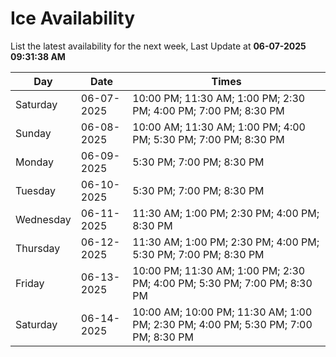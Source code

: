 # Ice Availability

List the latest availability for the next week, Last Update at **06-07-2025 09:31:38 AM**

| Day         | Date        | Times       |
| ----------- | ----------- | ----------- |
|Saturday|06-07-2025|10:00 PM; 11:30 AM; 1:00 PM; 2:30 PM; 4:00 PM; 7:00 PM; 8:30 PM|
|Sunday|06-08-2025|10:00 AM; 11:30 AM; 1:00 PM; 4:00 PM; 5:30 PM; 7:00 PM; 8:30 PM|
|Monday|06-09-2025|5:30 PM; 7:00 PM; 8:30 PM|
|Tuesday|06-10-2025|5:30 PM; 7:00 PM; 8:30 PM|
|Wednesday|06-11-2025|11:30 AM; 1:00 PM; 2:30 PM; 4:00 PM; 8:30 PM|
|Thursday|06-12-2025|11:30 AM; 1:00 PM; 2:30 PM; 4:00 PM; 5:30 PM; 7:00 PM; 8:30 PM|
|Friday|06-13-2025|10:00 PM; 11:30 AM; 1:00 PM; 2:30 PM; 4:00 PM; 5:30 PM; 7:00 PM; 8:30 PM|
|Saturday|06-14-2025|10:00 AM; 10:00 PM; 11:30 AM; 1:00 PM; 2:30 PM; 4:00 PM; 5:30 PM; 7:00 PM; 8:30 PM|
